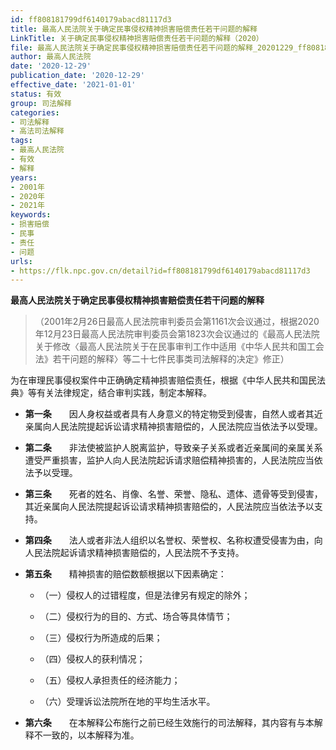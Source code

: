 ```yaml
---
id: ff808181799df6140179abacd81117d3
title: 最高人民法院关于确定民事侵权精神损害赔偿责任若干问题的解释
LinkTitle: 关于确定民事侵权精神损害赔偿责任若干问题的解释（2020）
file: 最高人民法院关于确定民事侵权精神损害赔偿责任若干问题的解释_20201229_ff808181799df6140179abacd81117d3.doc
author: 最高人民法院
date: '2020-12-29'
publication_date: '2020-12-29'
effective_date: '2021-01-01'
status: 有效
group: 司法解释
categories:
- 司法解释
- 高法司法解释
tags:
- 最高人民法院
- 有效
- 解释
years:
- 2001年
- 2020年
- 2021年
keywords:
- 损害赔偿
- 民事
- 责任
- 问题
urls:
- https://flk.npc.gov.cn/detail?id=ff808181799df6140179abacd81117d3
---
```


**最高人民法院关于确定民事侵权精神损害赔偿责任若干问题的解释**

> （2001年2月26日最高人民法院审判委员会第1161次会议通过，根据2020年12月23日最高人民法院审判委员会第1823次会议通过的《最高人民法院关于修改〈最高人民法院关于在民事审判工作中适用《中华人民共和国工会法》若干问题的解释〉等二十七件民事类司法解释的决定》修正）

为在审理民事侵权案件中正确确定精神损害赔偿责任，根据《中华人民共和国民法典》等有关法律规定，结合审判实践，制定本解释。

- **第一条**　　因人身权益或者具有人身意义的特定物受到侵害，自然人或者其近亲属向人民法院提起诉讼请求精神损害赔偿的，人民法院应当依法予以受理。

- **第二条**　　非法使被监护人脱离监护，导致亲子关系或者近亲属间的亲属关系遭受严重损害，监护人向人民法院起诉请求赔偿精神损害的，人民法院应当依法予以受理。

- **第三条**　　死者的姓名、肖像、名誉、荣誉、隐私、遗体、遗骨等受到侵害，其近亲属向人民法院提起诉讼请求精神损害赔偿的，人民法院应当依法予以支持。

- **第四条**　　法人或者非法人组织以名誉权、荣誉权、名称权遭受侵害为由，向人民法院起诉请求精神损害赔偿的，人民法院不予支持。

- **第五条**　　精神损害的赔偿数额根据以下因素确定：

  - （一）侵权人的过错程度，但是法律另有规定的除外；

  - （二）侵权行为的目的、方式、场合等具体情节；

  - （三）侵权行为所造成的后果；

  - （四）侵权人的获利情况；

  - （五）侵权人承担责任的经济能力；

  - （六）受理诉讼法院所在地的平均生活水平。

- **第六条**　　在本解释公布施行之前已经生效施行的司法解释，其内容有与本解释不一致的，以本解释为准。
